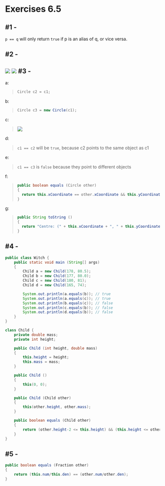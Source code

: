 # Exercises 6.5

#1 - 
---
`p == q` will only return `true` if p is an alias of q, or vice versa.

#2 - 
---
![](https://i.imgur.com/enpwIbd.jpg)
![](https://i.imgur.com/e6QWMaV.jpg)
#3 - 
---
a: 
> ```java
> Circle c2 = c1;
> ```

b: 
> ```java
> Circle c3 = new Circle(c1);
> ```

c: 
>![](https://i.imgur.com/o4BGJdt.jpg)

d: 
> `c1 == c2` will be `true`, because c2 points to the same object as c1

e:
> `c1 == c3` is `false` because they point to different objects

f: 

> ```java
> public boolean equals (Circle other)
> {
>   return this.xCoordinate == other.xCoordinate && this.yCoordinate == other.yCoordinate && this.radius == other.radius;
> }
> ```

g:
> ```java
> public String toString ()
> {
> 	return "Centre: (" + this.xCoordinate + ", " + this.yCoordinate + ") Radius: " + this.radius;
> }
> ```

#4 -
---

```java
public class Witch {
    public static void main (String[] args)
    {
        Child a = new Child(178, 80.5);
        Child b = new Child(177, 80.0);
        Child c = new Child(180, 81);
        Child d = new Child(165, 74);

        System.out.println(a.equals(b)); // true
        System.out.println(a.equals(c)); // true
        System.out.println(b.equals(c)); // false
        System.out.println(c.equals(b)); // false
        System.out.println(d.equals(b)); // false
    }
}

class Child {
    private double mass;
    private int height;

    public Child (int height, double mass)
    {
        this.height = height;
        this.mass = mass;
    }

    public Child ()
    {
        this(0, 0);
    }

    public Child (Child other)
    {
        this(other.height, other.mass);
    }

    public boolean equals (Child other)
    {
        return (other.height-2 <= this.height) && (this.height <= other.height+2) && (other.mass-0.5 <= this.mass) && (this.mass <= other.mass+0.5);
    }
}
```

#5 - 
---
```java
public boolean equals (Fraction other)
{
    return (this.num/this.den) == (other.num/other.den);
}
```

